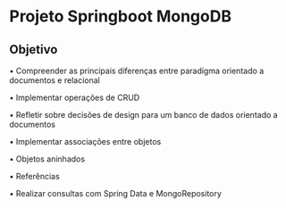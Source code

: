 # Projeto Springboot MongoDB

## Objetivo

• Compreender as principais diferenças entre paradigma orientado a documentos e relacional

• Implementar operações de CRUD

• Refletir sobre decisões de design para um banco de dados orientado a documentos

• Implementar associações entre objetos

• Objetos aninhados

• Referências

• Realizar consultas com Spring Data e MongoRepository